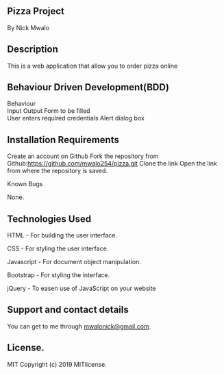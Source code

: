 ## Pizza Project
By Nick Mwalo

## Description
This is a web application that allow you to order pizza online

## Behaviour Driven Development(BDD)
Behaviour	
Input	Output Form to be filled	
User enters required credentials
Alert dialog box

## Installation Requirements
Create an account on Github Fork the repository from Github:https://github.com/mwalo254/pizza.git Clone the link Open the link from where the repository is saved.

Known Bugs

None.

## Technologies Used
HTML - For building the user interface.

CSS - For styling the user interface.

Javascript - For document object manipulation.

Bootstrap - For styling the interface.

jQuery - To easen use of JavaScript on your website

## Support and contact details
You can get to me through mwalonick@gmail.com.

## License.
MIT Copyright (c) 2019 MITlicense.
